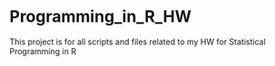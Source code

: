 # Programming_in_R_HW

This project is for all scripts and files related to my 
  HW for Statistical Programming in R
  
